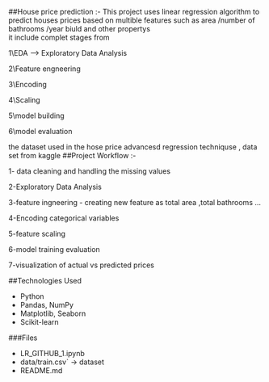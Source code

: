 ##House price prediction :-
  This project uses linear regression algorithm to predict houses prices based on multible features such as area /number of bathrooms /year biuld and other propertys  
   it include complet stages from 
   
   1\EDA --> Exploratory Data Analysis

   2\Feature engneering 
   
   3\Encoding
   
   4\Scaling 
   
   5\model building
   
   6\model evaluation
   
the dataset used in the hose price advancesd regression techniquse , data set from kaggle 
##Project Workflow :- 

 1- data cleaning and handling the missing values 
 
 2-Exploratory Data Analysis 
 
 3-feature ingneering - creating new feature as total area ,total bathrooms ... 
 
 4-Encoding categorical variables 
 
 5-feature scaling 
 
 6-model training evaluation 
 
 7-visualization of actual vs predicted prices
 

##Technologies Used
- Python  
- Pandas, NumPy  
- Matplotlib, Seaborn  
- Scikit-learn  

###Files
- LR_GITHUB_1.ipynb
- data/train.csv` → dataset    
- README.md   
